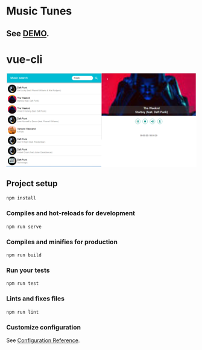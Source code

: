 # Music Tunes
## See [DEMO](https://alekseyfedorov.ru/vuemusic).
# vue-cli
![SPA, PWA](https://github.com/AlekseyFedorov27/Vue-Music-Tune/blob/master/Music%20Vue.png "DEMO weather")


## Project setup
```
npm install
```

### Compiles and hot-reloads for development
```
npm run serve
```

### Compiles and minifies for production
```
npm run build
```

### Run your tests
```
npm run test
```

### Lints and fixes files
```
npm run lint
```

### Customize configuration
See [Configuration Reference](https://cli.vuejs.org/config/).
